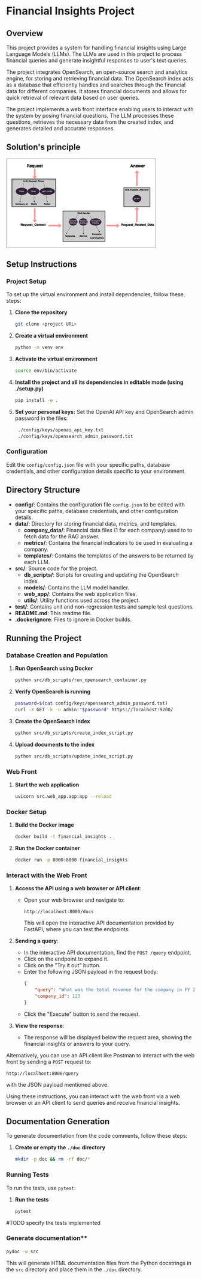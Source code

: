 # Financial Insights Project

## Overview

This project provides a system for handling financial insights using Large Language Models (LLMs). 
The LLMs are used in this project to process financial queries and generate insightful responses to user's text queries.

The project integrates OpenSearch, an open-source search and analytics engine, for storing and retrieving financial data. 
The OpenSearch index acts as a database that efficiently handles and searches through the financial data for different companies. 
It stores financial documents and allows for quick retrieval of relevant data based on user queries.

The project implements a web front interface enabling users to interact with the system by posing financial questions. 
The LLM processes these questions, retrieves the necessary data from the created index, and generates detailed and accurate responses.


## Solution's principle

<p float="left">
  <img src="/data/documentation/chart.png"    width="400" />
</p>

## Setup Instructions

### Project Setup

To set up the virtual environment and install dependencies, follow these steps:

1. **Clone the repository**
   ```sh
   git clone <project URL>
   ```
2. **Create a virtual environment**
   ```sh
   python -m venv env
   ```
3. **Activate the virtual environment**
   ```sh
   source env/bin/activate
   ```
4. **Install the project and all its dependencies in editable mode (using ./setup.py)**
   ```sh
   pip install -e .
   ```
5. **Set your personal keys:**
Set the OpenAI API key and OpenSearch admin password in the files:
   ```sh
    ./config/keys/openai_api_key.txt
    ./config/keys/opensearch_admin_password.txt
    ```

### Configuration

Edit the `config/config.json` file with your specific paths, database credentials, and other configuration details specific to your environment.

## Directory Structure

- **config/**: Contains the configuration file `config.json` to be edited with your specific paths, database credentials, and other configuration details.
- **data/**: Directory for storing financial data, metrics, and templates.
  - **company_data/**: Financial data files (1 for each company) used to to fetch data for the RAG answer.
  - **metrics/**: Contains the financial indicators to be used in evaluating a company.
  - **templates/**: Contains the templates of the answers to be returned by each LLM.
- **src/**: Source code for the project.
  - **db_scripts/**: Scripts for creating and updating the OpenSearch index.
  - **models/**: Contains the LLM model handler.
  - **web_app/**: Contains the web application files.
  - **utils/**: Utility functions used across the project.
- **test/**: Contains unit and non-regression tests and sample test questions.
- **README.md**: This readme file.
- **.dockerignore**: Files to ignore in Docker builds.

## Running the Project

### Database Creation and Population

1. **Run OpenSearch using Docker**
   ```sh
   python src/db_scripts/run_opensearch_container.py
   ```

2. **Verify OpenSearch is running**
   ```sh
   password=$(cat config/keys/opensearch_admin_password.txt)
   curl -X GET -k -u admin:"$password" https://localhost:9200/
   ```

3. **Create the OpenSearch index**
   ```sh
   python src/db_scripts/create_index_script.py
   ```

4. **Upload documents to the index**
   ```sh
   python src/db_scripts/update_index_script.py
   ```

### Web Front

1. **Start the web application**
   ```sh
   uvicorn src.web_app.app:app --reload
   ```

### Docker Setup

1. **Build the Docker image**
   ```sh
   docker build -t financial_insights .
   ```

2. **Run the Docker container**
   ```sh
   docker run -p 8000:8000 financial_insights
   ```

### Interact with the Web Front

1. **Access the API using a web browser or API client**:

   - Open your web browser and navigate to:
     ```
     http://localhost:8000/docs
     ```
     This will open the interactive API documentation provided by FastAPI, where you can test the endpoints.

2. **Sending a query**:
   
   - In the interactive API documentation, find the `POST /query` endpoint.
   - Click on the endpoint to expand it.
   - Click on the "Try it out" button.
   - Enter the following JSON payload in the request body:
     ```json
     {
         "query": "What was the total revenue for the company in FY 2023?",
         "company_id": 123
     }
     ```
   - Click the "Execute" button to send the request.

3. **View the response**:
   - The response will be displayed below the request area, showing the financial insights or answers to your query.

Alternatively, you can use an API client like Postman to interact with the web front by sending a `POST` request to:
```
http://localhost:8000/query
```
with the JSON payload mentioned above.

Using these instructions, you can interact with the web front via a web browser or an API client to send queries and receive financial insights.

## Documentation Generation

To generate documentation from the code comments, follow these steps:

1. **Create or empty the `./doc` directory**
   ```sh
   mkdir -p doc && rm -rf doc/*
   ```

### Running Tests

To run the tests, use `pytest`:

1. **Run the tests**
   ```sh
   pytest
   ```
#TODO specify the tests implemented


### Generate documentation**
   ```sh
   pydoc -w src
   ```

This will generate HTML documentation files from the Python docstrings in the `src` directory and place them in the `./doc` directory.
